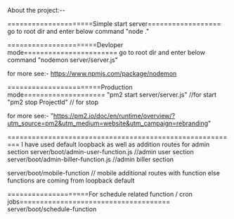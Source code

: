 About the project:--



=====================Simple start server==================
go to root dir and enter below command
"node ."


======================Devloper mode=======================
go to root dir and enter below command
"nodemon server/server.js"

for more see:-
https://www.npmjs.com/package/nodemon

=======================Production mode====================
"pm2 start server/server.js" //for start
"pm2 stop ProjectId"  // for stop

for more see:-
"https://pm2.io/doc/en/runtime/overview/?utm_source=pm2&utm_medium=website&utm_campaign=rebranding"

=========================================================
I have used  default loopback as well as addition routes for admin section
server/boot/admin-user-function.js  //admin user section
server/boot/admin-biller-function.js //admin biller section

server/boot/mobile-function // mobile additional routes with function else functions are coming from loopback default

====================For schedule related function / cron jobs=====================================
server/boot/schedule-function 

